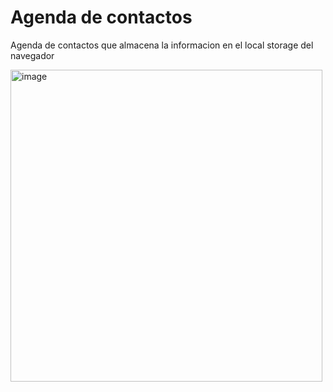 <h1> Agenda de contactos</h1>                                                               
<p>Agenda de contactos que almacena la informacion en el local storage del navegador  </p>

<img width="499" alt="image" src="https://user-images.githubusercontent.com/91689157/189419120-aedd69ab-b63c-4dd4-99fe-64669b72d136.png">
